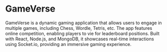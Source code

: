 # GameVerse
GameVerse is a dynamic gaming application that allows users to engage in multiple games, including Chess, Wordle, Tetris, etc. The app features online competition, enabling players to vie for leaderboard positions. Built with React, Node.js, and MongoDB, it showcases real-time interactions using Socket.io, providing an immersive gaming experience. 
